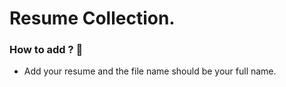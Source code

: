 # Resume Collection.

### How to add ? 	🤩

* Add your resume and the file name should be your full name.
